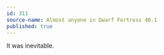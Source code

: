```yaml
---
id: 311
source-name: Almost anyone in Dwarf Fortress 40.1
published: true
---
```

 It was inevitable.
